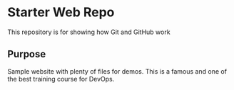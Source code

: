 # Starter Web Repo

This repository is for showing how Git and GitHub work

## Purpose

Sample website with plenty of files for demos. This is a famous and one of the best training course for DevOps.
